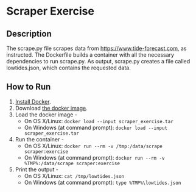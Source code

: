 # Scraper Exercise

## Description

The scrape.py file scrapes data from https://www.tide-forecast.com, as instructed. The Dockerfile builds a container with all the necessary dependencies to run scrape.py. As output, scrape.py creates a file called lowtides.json, which contains the requested data.

## How to Run

1. [Install Docker](https://docs.docker.com/install/).
2. Download [the docker image](https://github.com/dmiles96/scraper_exercise/releases/download/v1.0/scraper_exercise.tar).
3. Load the docker image -
	* On OS X/Linux: `docker load --input scraper_exercise.tar`
	* On Windows (at command prompt): `docker load --input scraper_exercise.tar`
4. Run the container -
	* On OS X/Linux: `docker run --rm -v /tmp:/data/scrape scraper:exercise`
	* On Windows (at command prompt): `docker run --rm -v %TMP%:/data/scrape scraper:exercise`
5. Print the output -
	* On OS X/Linux: `cat /tmp/lowtides.json`
	* On Windows (at command prompt): `type %TMP%\lowtides.json`
